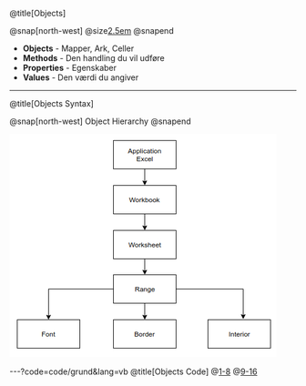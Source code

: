 @title[Objects]

@snap[north-west]
  @size[2.5em](Objects)
@snapend

- **Objects** - Mapper, Ark, Celler
- **Methods** - Den handling du vil udføre
- **Properties** - Egenskaber
- **Values** - Den værdi du angiver

---
@title[Objects Syntax]

@snap[north-west]
  Object Hierarchy
@snapend


![Object](img/Object_Hierarchy.jpg)


---?code=code/grund&lang=vb
@title[Objects Code]
@[1-8](Struktur)
@[9-16](Kode)
